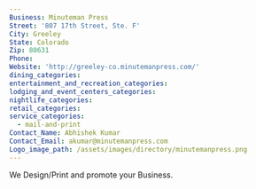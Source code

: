 ```yaml
---
Business: Minuteman Press
Street: '807 17th Street, Ste. F'
City: Greeley
State: Colorado
Zip: 80631
Phone:
Website: 'http://greeley-co.minutemanpress.com/'
dining_categories:
entertainment_and_recreation_categories:
lodging_and_event_centers_categories:
nightlife_categories:
retail_categories:
service_categories:
  - mail-and-print
Contact_Name: Abhishek Kumar
Contact_Email: akumar@minutemanpress.com
Logo_image_path: /assets/images/directory/minutemanpress.png
---
```



We Design/Print and promote your Business.